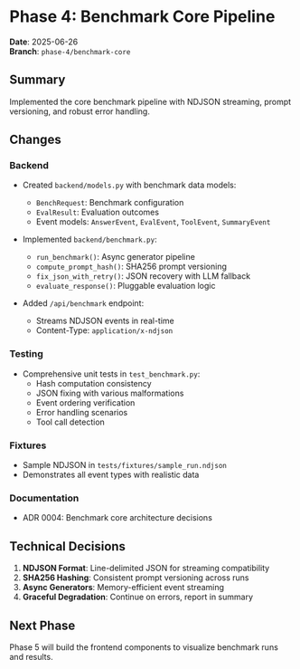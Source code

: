 # Phase 4: Benchmark Core Pipeline

**Date**: 2025-06-26  
**Branch**: `phase-4/benchmark-core`

## Summary
Implemented the core benchmark pipeline with NDJSON streaming, prompt versioning, and robust error handling.

## Changes

### Backend
- Created `backend/models.py` with benchmark data models:
  - `BenchRequest`: Benchmark configuration
  - `EvalResult`: Evaluation outcomes
  - Event models: `AnswerEvent`, `EvalEvent`, `ToolEvent`, `SummaryEvent`
  
- Implemented `backend/benchmark.py`:
  - `run_benchmark()`: Async generator pipeline
  - `compute_prompt_hash()`: SHA256 prompt versioning
  - `fix_json_with_retry()`: JSON recovery with LLM fallback
  - `evaluate_response()`: Pluggable evaluation logic

- Added `/api/benchmark` endpoint:
  - Streams NDJSON events in real-time
  - Content-Type: `application/x-ndjson`

### Testing
- Comprehensive unit tests in `test_benchmark.py`:
  - Hash computation consistency
  - JSON fixing with various malformations
  - Event ordering verification
  - Error handling scenarios
  - Tool call detection

### Fixtures
- Sample NDJSON in `tests/fixtures/sample_run.ndjson`
- Demonstrates all event types with realistic data

### Documentation
- ADR 0004: Benchmark core architecture decisions

## Technical Decisions
1. **NDJSON Format**: Line-delimited JSON for streaming compatibility
2. **SHA256 Hashing**: Consistent prompt versioning across runs
3. **Async Generators**: Memory-efficient event streaming
4. **Graceful Degradation**: Continue on errors, report in summary

## Next Phase
Phase 5 will build the frontend components to visualize benchmark runs and results.
